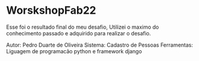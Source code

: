 # WorskshopFab22

Esse foi o resultado final do meu desafio,
Utilizei o maximo do conhecimento passado e adquirido
para realizar o desafio.

Autor: Pedro Duarte de Oliveira
Sistema: Cadastro de Pessoas
Ferramentas: Liguagem de programacão python e framework django
